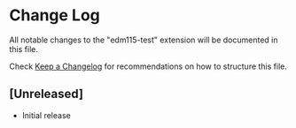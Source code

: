 # Change Log

All notable changes to the "edm115-test" extension will be documented in this file.

Check [Keep a Changelog](http://keepachangelog.com/) for recommendations on how to structure this file.

## [Unreleased]

- Initial release